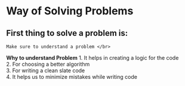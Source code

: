 #  Way of Solving Problems
## First thing to solve a problem is:
    Make sure to understand a problem </br>
**Why to understand Problem**
    1. It helps in creating a logic for the code</br>
    2. For choosing a better algorithm</br>
    3. For writing a clean slate code</br>
    4. It helps us to minimize mistakes while writing code</br>
